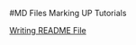 #MD Files Marking UP Tutorials

[Writing README File](https://medium.com/@saumya.ranjan/how-to-write-a-readme-md-file-markdown-file-20cb7cbcd6f)